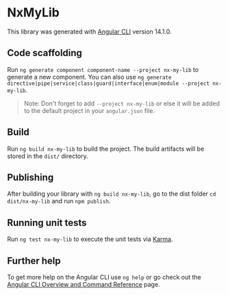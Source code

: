 # NxMyLib

This library was generated with [Angular CLI](https://github.com/angular/angular-cli) version 14.1.0.

## Code scaffolding

Run `ng generate component component-name --project nx-my-lib` to generate a new component. You can also use `ng generate directive|pipe|service|class|guard|interface|enum|module --project nx-my-lib`.
> Note: Don't forget to add `--project nx-my-lib` or else it will be added to the default project in your `angular.json` file. 

## Build

Run `ng build nx-my-lib` to build the project. The build artifacts will be stored in the `dist/` directory.

## Publishing

After building your library with `ng build nx-my-lib`, go to the dist folder `cd dist/nx-my-lib` and run `npm publish`.

## Running unit tests

Run `ng test nx-my-lib` to execute the unit tests via [Karma](https://karma-runner.github.io).

## Further help

To get more help on the Angular CLI use `ng help` or go check out the [Angular CLI Overview and Command Reference](https://angular.io/cli) page.
